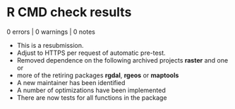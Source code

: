 # R CMD check results

0 errors | 0 warnings | 0 notes

* This is a resubmission.
* Adjust to HTTPS per request of automatic pre-test.
* Removed dependence on the following archived projects  **raster** and one or
* more of the retiring packages **rgdal**, **rgeos** or **maptools**
* A new maintainer has been identified
* A number of optimizations have been implemented
* There are now tests for all functions in the package
